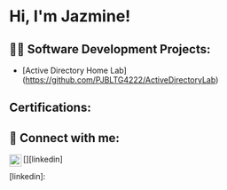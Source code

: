 <h1>Hi, I'm Jazmine!</h1>

<h2>👨‍💻 Software Development Projects:</h2>

- [Active Directory Home Lab] (https://github.com/PJBLTG4222/ActiveDirectoryLab)

  
  
<h2> Certifications:<h2>


<h2> 🤳 Connect with me:</h2>

[<img align="left" alt="Jazmine | LinkedIn" width="22px" src="" />][linkedin]

[linkedin]:

<!--
**PJBLTG4222/PJBLTG4222** is a ✨ _special_ ✨ repository because its `README.md` (this file) appears on your GitHub profile.

Here are some ideas to get you started:

- 🔭 I’m currently working on ...
- 🌱 I’m currently learning ...
- 👯 I’m looking to collaborate on ...
- 🤔 I’m looking for help with ...
- 💬 Ask me about ...
- 📫 How to reach me: ...
- ⚡ Fun fact: ...
-->
